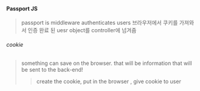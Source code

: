 #### Passport JS

> passport is middleware
> authenticates users
> 브라우저에서 쿠키를 가져와서 인증 완료 된 uesr object를 controller에 넘겨줌

###### cookie
> something can save on the browser.
> that will be information that will be sent to the back-end!
> > create the cookie, put in the browser , give cookie to user
